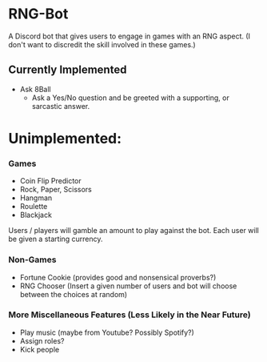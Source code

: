 # RNG-Bot
A Discord bot that gives users to engage in games with an RNG aspect. (I don't want to discredit the skill involved in these games.)

## Currently Implemented
* Ask 8Ball
  * Ask a Yes/No question and be greeted with a supporting, or sarcastic answer.

# Unimplemented:

### Games 
* Coin Flip Predictor
* Rock, Paper, Scissors
* Hangman
* Roulette
* Blackjack

Users / players will gamble an amount to play against the bot. Each user will be given a starting currency.

### Non-Games
* Fortune Cookie (provides good and nonsensical proverbs?)
* RNG Chooser (Insert a given number of users and bot will choose between the choices at random)

### More Miscellaneous Features (Less Likely in the Near Future)
* Play music (maybe from Youtube? Possibly Spotify?)
* Assign roles?
* Kick people 
